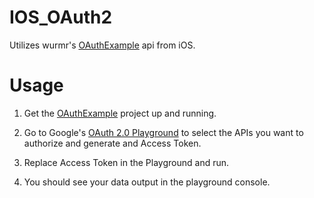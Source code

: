 IOS_OAuth2
==========

Utilizes wurmr's [OAuthExample](https://github.com/wurmr/OAuthExample) api from iOS.

Usage
=====

1.  Get the [OAuthExample](https://github.com/wurmr/OAuthExample) project up and running.  

2.  Go to Google's [OAuth 2.0 Playground](https://developers.google.com/oauthplayground/) to select the APIs you want to authorize and generate and Access Token.

3.  Replace Access Token in the Playground and run.

4.  You should see your data output in the playground console.
